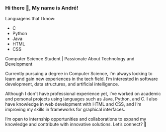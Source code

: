 ### Hi there 👋, My name is André!

<p>Languagens that I know:</p>
<ul>
 <li>C</li>
 <li>Python</li>
 <li>Java</li>
 <li>HTML</li>
 <li>CSS</li>
</ul>

          
Computer Science Student | Passionate About Technology and Development

Currently pursuing a degree in Computer Science, I’m always looking to learn and gain new experiences in the tech field. I’m interested in software development, data structures, and artificial intelligence.

Although I don't have professional experience yet, I’ve worked on academic and personal projects using languages such as Java, Python, and C. I also have knowledge in web development with HTML and CSS, and I’m improving my skills in frameworks for graphical interfaces.

I’m open to internship opportunities and collaborations to expand my knowledge and contribute with innovative solutions. Let’s connect? 🚀        
 
 
          

